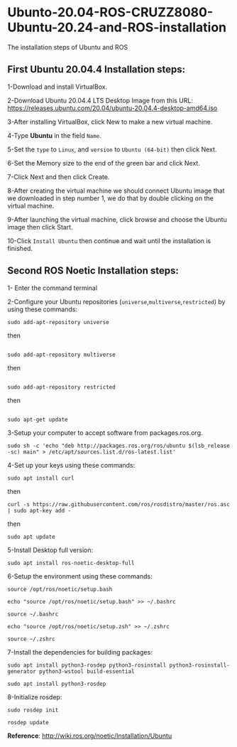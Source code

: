# Ubunto-20.04-ROS-CRUZZ8080-Ubuntu-20.24-and-ROS-installation
The installation steps of Ubuntu and ROS

## First Ubuntu 20.04.4 Installation steps:

1-Download and install VirtualBox.

2-Download Ubuntu 20.04.4 LTS Desktop Image from this URL: https://releases.ubuntu.com/20.04/ubuntu-20.04.4-desktop-amd64.iso

3-After installing VirtualBox, click New to make a new virtual machine.

4-Type **Ubuntu** in the field `Name`.

5-Set the `type` to `Linux`, and `version` to `Ubuntu (64-bit)` then click Next.

6-Set the Memory size to the end of the green bar and click Next.

7-Click Next and then click Create.

8-After creating the virtual machine we should connect Ubuntu image that we downloaded in step number 1, we do that by double clicking on the virtual machine.

9-After launching the virtual machine, click browse and choose the Ubuntu image then click Start.

10-Click  `Install Ubuntu` then continue and wait until the installation is finished.


## Second ROS Noetic Installation steps:
1- Enter the command terminal

2-Configure your Ubuntu repositories (`universe`,`multiverse`,`restricted`) by using these commands:
```
sudo add-apt-repository universe
```

then
```

sudo add-apt-repository multiverse
```

then
```

sudo add-apt-repository restricted
```

then
```

sudo apt-get update
```

3-Setup your computer to accept software from packages.ros.org.

```
sudo sh -c 'echo "deb http://packages.ros.org/ros/ubuntu $(lsb_release -sc) main" > /etc/apt/sources.list.d/ros-latest.list'

```


4-Set up your keys using these commands:

```
sudo apt install curl 
```

then
```
curl -s https://raw.githubusercontent.com/ros/rosdistro/master/ros.asc | sudo apt-key add -
```

then
```
sudo apt update
```

5-Install Desktop full version:

```
sudo apt install ros-noetic-desktop-full
```

6-Setup the environment using these commands:

```
source /opt/ros/noetic/setup.bash
```

```
echo "source /opt/ros/noetic/setup.bash" >> ~/.bashrc
```

```
source ~/.bashrc
```

```
echo "source /opt/ros/noetic/setup.zsh" >> ~/.zshrc
```

```
source ~/.zshrc
```


7-Install the dependencies for building packages:

```
sudo apt install python3-rosdep python3-rosinstall python3-rosinstall-generator python3-wstool build-essential
```

```
sudo apt install python3-rosdep
```

8-Initialize rosdep:

```
sudo rosdep init
```

```
rosdep update
```




**Reference**: http://wiki.ros.org/noetic/Installation/Ubuntu



